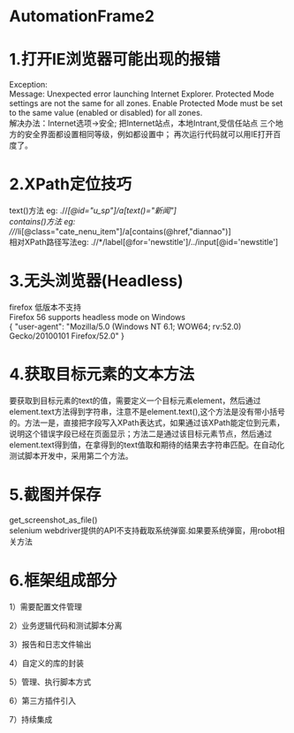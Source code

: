 # AutomationFrame2

# 1.打开IE浏览器可能出现的报错
Exception:<br/>
Message: Unexpected error launching Internet Explorer. Protected Mode settings are not the same for all zones. Enable Protected Mode must be set to the same value (enabled or disabled) for all zones.<br/>
解决办法：Internet选项->安全; 把Internet站点，本地Intrant,受信任站点 三个地方的安全界面都设置相同等级，例如都设置中； 再次运行代码就可以用IE打开百度了。

# 2.XPath定位技巧
text()方法 eg:  .//*[@id="u_sp"]/a[text()="新闻"]<br/>
contains()方法 eg:  //*/li[@class="cate_nenu_item"]/a[contains(@href,"diannao")]<br/>
相对XPath路径写法eg:  .//*/label[@for='newstitle']/../input[@id='newstitle']
# 3.无头浏览器(Headless)
firefox 低版本不支持<br/>
Firefox 56 supports headless mode on Windows<br/>
{
  "user-agent": "Mozilla/5.0 (Windows NT 6.1; WOW64; rv:52.0) Gecko/20100101 Firefox/52.0"
}
# 4.获取目标元素的文本方法
要获取到目标元素的text的值，需要定义一个目标元素element，然后通过element.text方法得到字符串，注意不是element.text(),这个方法是没有带小括号的。方法一是，直接把字段写入XPath表达式，如果通过该XPath能定位到元素，说明这个错误字段已经在页面显示；方法二是通过该目标元素节点，然后通过element.text得到值，在拿得到的text值取和期待的结果去字符串匹配。在自动化测试脚本开发中，采用第二个方法。
# 5.截图并保存
get_screenshot_as_file()<br/>
selenium webdriver提供的API不支持截取系统弹窗.如果要系统弹窗，用robot相关方法
# 6.框架组成部分
1）需要配置文件管理<br/>

2）业务逻辑代码和测试脚本分离<br/>

3）报告和日志文件输出<br/>

4）自定义的库的封装<br/>

5）管理、执行脚本方式<br/>

6）第三方插件引入<br/>

7）持续集成<br/>
